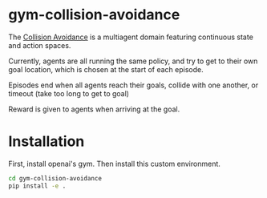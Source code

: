 # gym-collision-avoidance

The [Collision Avoidance](https://bitbucket.org/mfe7/gym-collision-avoidance) is a multiagent
domain featuring continuous state and action spaces.

Currently, agents are all running the same policy, and try to get to their own
goal location, which is chosen at the start of each episode.

Episodes end when all agents reach their goals, collide with one another, or timeout
(take too long to get to goal)

Reward is given to agents when arriving at the goal.

# Installation

First, install openai's gym. Then install this custom environment.

```bash
cd gym-collision-avoidance
pip install -e .
```
